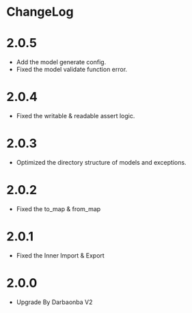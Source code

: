 # ChangeLog

# 2.0.5
- Add the model generate config.
- Fixed the model validate function error. 

# 2.0.4
- Fixed the writable & readable assert logic.

# 2.0.3
- Optimized the directory structure of models and exceptions.

# 2.0.2
- Fixed the to_map & from_map

# 2.0.1
- Fixed the Inner Import & Export

# 2.0.0
- Upgrade By Darbaonba V2